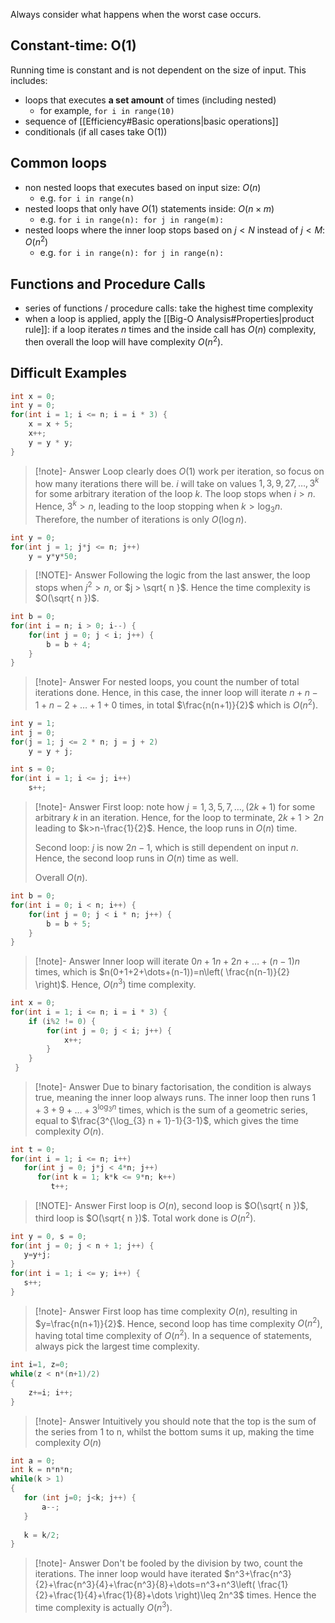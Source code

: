 Always consider what happens when the worst case occurs.
## Constant-time: O(1)
Running time is constant and is not dependent on the size of input. This includes:
- loops that executes **a set amount** of times (including nested)
	- for example, `for i in range(10)`
- sequence of [[Efficiency#Basic operations|basic operations]]
- conditionals (if all cases take O(1))
## Common loops
- non nested loops that executes based on input size: $O(n)$
	- e.g. `for i in range(n)` 
- nested loops that only have $O(1)$ statements inside: $O(n \times m)$ 
	- e.g. `for i in range(n): for j in range(m):`
- nested loops where the inner loop stops based on $j < N$ instead of $j < M$: $O(n^{2})$
	- e.g. `for i in range(n): for j in range(n):`
## Functions and Procedure Calls
- series of functions / procedure calls: take the highest time complexity
- when a loop is applied, apply the [[Big-O Analysis#Properties|product rule]]: if a loop iterates $n$ times and the inside call has $O(n)$ complexity, then overall the loop will have complexity $O(n^2)$.
## Difficult Examples
```cpp
int x = 0;
int y = 0;
for(int i = 1; i <= n; i = i * 3) {
	x = x + 5;
	x++;
	y = y * y;
}
```

> [!note]- Answer
> Loop clearly does $O(1)$ work per iteration, so focus on how many iterations there will be. $i$ will take on values $1, 3, 9, 27, \dots, 3^k$ for some arbitrary iteration of the loop $k$. The loop stops when $i > n$. Hence, $3^k > n$, leading to the loop stopping when $k>\log_{3}n$. Therefore, the number of iterations is only $O(\log n)$.

```cpp
int y = 0;
for(int j = 1; j*j <= n; j++)
	y = y*y*50;
```

> [!NOTE]- Answer
> Following the logic from the last answer, the loop stops when $j^2>n$, or $j > \sqrt{ n }$. Hence the time complexity is $O(\sqrt{ n })$.

```cpp
int b = 0;
for(int i = n; i > 0; i--) {
	for(int j = 0; j < i; j++) {
		b = b + 4;
	}
}
```

> [!note]- Answer
> For nested loops, you count the number of total iterations done. Hence, in this case, the inner loop will iterate $n+ n-1+ n-2+\dots+1+ 0$ times, in total $\frac{n(n+1)}{2}$  which is $O(n^{2})$.

```cpp
int y = 1;
int j = 0;
for(j = 1; j <= 2 * n; j = j + 2) 
	y = y + j;

int s = 0;
for(int i = 1; i <= j; i++)
	s++;
```

> [!note]- Answer
> First loop: note how $j=1,3,5,7,\dots,(2k+1)$ for some arbitrary $k$ in an iteration. Hence, for the loop to terminate, $2k+1>2n$ leading to $k>n-\frac{1}{2}$. Hence, the loop runs in $O(n)$ time.
> 
> Second loop: $j$ is now $2n-1$, which is still dependent on input $n$. Hence, the second loop runs in $O(n)$ time as well.
> 
> Overall $O(n)$.

```cpp
int b = 0;
for(int i = 0; i < n; i++) {
	for(int j = 0; j < i * n; j++) {
		b = b + 5;
	}
}
```

> [!note]- Answer
> Inner loop will iterate $0n+1n+2n+\dots+(n-1)n$ times, which is $n(0+1+2+\dots+(n-1))=n\left( \frac{n(n-1)}{2} \right)$. Hence, $O(n^3)$ time complexity.

```cpp
int x = 0;
for(int i = 1; i <= n; i = i * 3) {
	if (i%2 != 0) {
		for(int j = 0; j < i; j++) {
			x++;
		}
	}
 }
```

> [!note]- Answer
> Due to binary factorisation, the condition is always true, meaning the inner loop always runs. The inner loop then runs $1+3+9+\dots+3^{\log_{3}n}$ times, which is the sum of a geometric series, equal to $\frac{3^{\log_{3} n + 1}-1}{3-1}$, which gives the time complexity $O(n)$.

```cpp
int t = 0;
for(int i = 1; i <= n; i++)
   for(int j = 0; j*j < 4*n; j++)
      for(int k = 1; k*k <= 9*n; k++)
         t++;
```

> [!NOTE]- Answer
> First loop is $O(n)$, second loop is $O(\sqrt{ n })$, third loop is $O(\sqrt{ n })$. Total work done is $O(n^{2})$.

```cpp
int y = 0, s = 0;
for(int j = 0; j < n + 1; j++) {
   y=y+j;
}
for(int i = 1; i <= y; i++) {
   s++;
}
```

> [!note]- Answer
> First loop has time complexity $O(n)$, resulting in $y=\frac{n(n+1)}{2}$. Hence, second loop has time complexity $O(n^2)$, having total time complexity of $O(n^2)$. In a sequence of statements, always pick the largest time complexity.

```cpp
int i=1, z=0;
while(z < n*(n+1)/2)
{
	z+=i; i++;
}
```

> [!note]- Answer
> Intuitively you should note that the top is the sum of the series from 1 to n, whilst the bottom sums it up, making the time complexity $O(n)$

```cpp
int a = 0;
int k = n*n*n;
while(k > 1)
{
   for (int j=0; j<k; j++) { 
	   a--; 
   }
   
   k = k/2; 
}
```

> [!note]- Answer
> Don't be fooled by the division by two, count the iterations. The inner loop would have iterated $n^3+\frac{n^3}{2}+\frac{n^3}{4}+\frac{n^3}{8}+\dots=n^3+n^3\left( \frac{1}{2}+\frac{1}{4}+\frac{1}{8}+\dots \right)\leq 2n^3$ times. Hence the time complexity is actually $O(n^{3})$.

